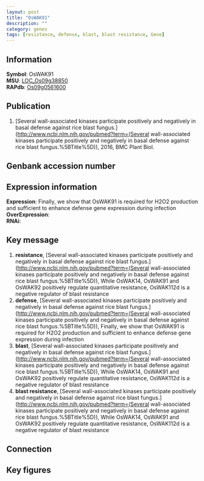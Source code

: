 ```yaml
---
layout: post
title: "OsWAK91"
description: ""
category: genes
tags: [resistance, defense, blast, blast resistance, Gene]
---
```


## Information
__Symbol__: OsWAK91  
__MSU__: [LOC_Os09g38850](http://rice.plantbiology.msu.edu/cgi-bin/ORF_infopage.cgi?orf=LOC_Os09g38850)  
__RAPdb__: [Os09g0561600](http://rapdb.dna.affrc.go.jp/viewer/gbrowse_details/irgsp1?name=Os09g0561600)  

## Publication
1. [Several wall-associated kinases participate positively and negatively in basal defense against rice blast fungus.](http://www.ncbi.nlm.nih.gov/pubmed?term=(Several wall-associated kinases participate positively and negatively in basal defense against rice blast fungus.%5BTitle%5D)), 2016, BMC Plant Biol.

## Genbank accession number

## Expression information
__Expression__: Finally, we show that OsWAK91 is required for H2O2 production and sufficient to enhance defense gene expression during infection  
__OverExpression__:  
__RNAi__:  

## Key message
1. __resistance__, [Several wall-associated kinases participate positively and negatively in basal defense against rice blast fungus.](http://www.ncbi.nlm.nih.gov/pubmed?term=(Several wall-associated kinases participate positively and negatively in basal defense against rice blast fungus.%5BTitle%5D)),  While OsWAK14, OsWAK91 and OsWAK92 positively regulate quantitative resistance, OsWAK112d is a negative regulator of blast resistance
2. __defense__, [Several wall-associated kinases participate positively and negatively in basal defense against rice blast fungus.](http://www.ncbi.nlm.nih.gov/pubmed?term=(Several wall-associated kinases participate positively and negatively in basal defense against rice blast fungus.%5BTitle%5D)),  Finally, we show that OsWAK91 is required for H2O2 production and sufficient to enhance defense gene expression during infection
3. __blast__, [Several wall-associated kinases participate positively and negatively in basal defense against rice blast fungus.](http://www.ncbi.nlm.nih.gov/pubmed?term=(Several wall-associated kinases participate positively and negatively in basal defense against rice blast fungus.%5BTitle%5D)),  While OsWAK14, OsWAK91 and OsWAK92 positively regulate quantitative resistance, OsWAK112d is a negative regulator of blast resistance
4. __blast resistance__, [Several wall-associated kinases participate positively and negatively in basal defense against rice blast fungus.](http://www.ncbi.nlm.nih.gov/pubmed?term=(Several wall-associated kinases participate positively and negatively in basal defense against rice blast fungus.%5BTitle%5D)),  While OsWAK14, OsWAK91 and OsWAK92 positively regulate quantitative resistance, OsWAK112d is a negative regulator of blast resistance

## Connection

## Key figures


